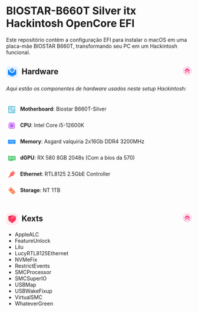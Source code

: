 # BIOSTAR-B660T Silver itx Hackintosh OpenCore EFI
Este repositório contém a configuração EFI para instalar o macOS em uma placa-mãe BIOSTAR B660T, transformando seu PC em um Hackintosh funcional.

<h2><a href="#"><img src="https://github.com/Cleber-Sanches/Cleber-Sanches/blob/main/icone-para-documentacao/hadware.svg" align="center" width="32px"><a href="#readme-top"><img src="https://github.com/Cleber-Sanches/Cleber-Sanches/blob/main/icone-para-documentacao/backtotop.svg" align="right" width="25px"></a> </a>&nbsp;Hardware</h2>

 
###### Aqui estão os componentes de hardware usados neste setup Hackintosh:


<a href="#"><img align=center height=30px src="https://github.com/Cleber-Sanches/Cleber-Sanches/blob/main/icone-para-documentacao/motherboard.svg"></a>&nbsp;&nbsp;**Motherboard**: Biostar B660T-Silver

<a href="#"><img align=center height=30px src="https://github.com/Cleber-Sanches/Cleber-Sanches/blob/main/icone-para-documentacao/CPU.svg"></a>&nbsp;&nbsp;**CPU**: Intel Core i5-12600K

<a href="#"><img align=center height=30px src="https://github.com/Cleber-Sanches/Cleber-Sanches/blob/main/icone-para-documentacao/Memory.svg"></a>&nbsp;&nbsp;**Memory**: Asgard valquiria 2x16Gb DDR4 3200MHz

<a href="#"><img align=center height=30px src="https://github.com/Cleber-Sanches/Cleber-Sanches/blob/main/icone-para-documentacao/dGPU.svg"></a>&nbsp;&nbsp;**dGPU**: RX 580 8GB 2048s (Com a bios da 570)

<a href="#"><img align=center height=30px src="https://github.com/Cleber-Sanches/Cleber-Sanches/blob/main/icone-para-documentacao/Ethernet.svg"></a>&nbsp;&nbsp;**Ethernet**: RTL8125 2.5GbE Controller

<a href="#"><img align=center height=30px src="https://github.com/Cleber-Sanches/Cleber-Sanches/blob/main/icone-para-documentacao/nvme.svg"></a>&nbsp;&nbsp;**Storage**: NT 1TB
<br><br>

<h2><a href="#"><img src="https://github.com/Cleber-Sanches/Cleber-Sanches/blob/main/icone-para-documentacao/kext.svg" align="center" width="32px"><a href="#readme-top"><img src="https://github.com/Cleber-Sanches/Cleber-Sanches/blob/main/icone-para-documentacao/backtotop.svg" align="right" width="25px"></a> </a>&nbsp;Kexts</h2>

- AppleALC
- FeatureUnlock
- Lilu
- LucyRTL8125Ethernet
- NVMeFix
- RestrictEvents
- SMCProcessor
- SMCSuperIO
- USBMap
- USBWakeFixup
- VirtualSMC
- WhateverGreen
